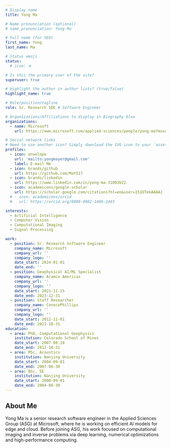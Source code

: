 ```yaml
---
# Display name
title: Yong Ma

# Name pronunciation (optional)
# name_pronunciation: Yong Ma

# Full name (for SEO)
first_name: Yong
last_name: Ma

# Status emoji
status:
  # icon: ☕️

# Is this the primary user of the site?
superuser: true

# Highlight the author in author lists? (true/false)
highlight_name: true

# Role/position/tagline
role: Sr. Research SDE # Software Engineer

# Organizations/Affiliations to display in Biography blox
organizations:
  - name: Microsoft
    url: https://www.microsoft.com/applied-sciences/people/yong-ma?msockid=315f747a3f6e699c0e56615a3edd68fe

# Social network links
# Need to use another icon? Simply download the SVG icon to your `assets/media/icons/` folder.
profiles:
  - icon: envelope
    url: 'mailto:yongmayer@gmail.com'
    label: E-mail Me
  - icon: brands/github
    url: https://github.com/MaY517
  - icon: brands/linkedin
    url: https://www.linkedin.com/in/yong-ma-31003b22
  - icon: academicons/google-scholar
    url: https://scholar.google.com/citations?hl=en&user=151OTekAAAAJ
  # - icon: academicons/orcid
  #   url: https://orcid.org/0000-0002-1406-2443

interests:
  - Artificial Intelligence
  - Computer Vision
  - Computational Imaging
  - Signal Processing

work:
  - position: Sr. Research Software Engineer
    company_name: Microsoft
    company_url: ''
    company_logo: ''
    date_start: 2024-01-01
    date_end: ''
  - position: Geophysical AI/ML Specialist
    company_name: Aramco Americas
    company_url: ''
    company_logo: ''
    date_start: 2021-11-15
    date_end: 2023-12-31
  - position: Staff Researcher
    company_name: ConocoPhillips
    company_url: ''
    company_logo: ''
    date_start: 2012-11-01
    date_end: 2021-10-31
education:
  - area: PhD, Computational Geophysics
    institution: Colorado School of Mines
    date_start: 2007-08-10
    date_end: 2012-10-31
  - area: MSc, Acoustics
    institution: Nanjing University
    date_start: 2004-09-01
    date_end: 2007-06-30
  - area: BSc, EE
    institution: Nanjing University
    date_start: 2000-09-01
    date_end: 2004-06-30
---
```


## About Me

Yong Ma is a senior research software engineer in the Applied Sciences Group (ASG) at Microsoft, where he is working on efficient AI models for edge and cloud. Before joining ASG, his work focused on computational imaging and inverse problems via deep learning, numerical optimizations and high-performance computing.
